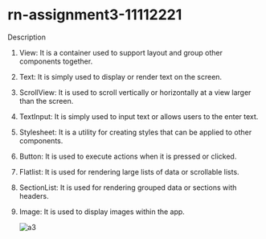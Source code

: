 ﻿# rn-assignment3-11112221



Description
1. View: It is a container used to support layout and group other components together.
2. Text: It is simply used to display or render text on the screen.
3. ScrollView: It is used to scroll vertically or horizontally at a view larger than the screen.
4. TextInput: It is simply used to input text or allows users to the enter text.
5. Stylesheet: It is a utility for creating styles that can be applied to other components.
6. Button: It is used to execute actions when it is pressed or clicked.
7. Flatlist: It is used for rendering large lists of data or scrollable lists.
8. SectionList: It is used for rendering grouped data or sections with headers.
9. Image: It is used to display images within the app.






    ![a3](https://github.com/Gokurise/rn-assignment3-11112221/assets/170001885/33d05643-9628-43d7-b45f-7dc746abb281)
